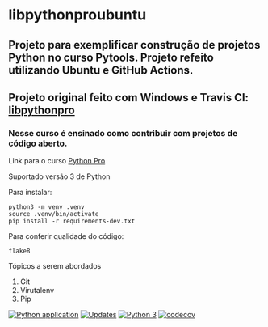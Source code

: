 # libpythonproubuntu
## Projeto para exemplificar construção de projetos Python no curso Pytools. Projeto refeito utilizando Ubuntu e GitHub Actions.
##  Projeto original feito com Windows e Travis CI: [libpythonpro](https://github.com/mateuslourenco/libpythonpro)

### Nesse curso é ensinado como contribuir com projetos de código aberto.

Link para o curso [Python Pro](https://www.python.pro.br)

Suportado versão 3 de Python

Para instalar:
```console
python3 -m venv .venv
source .venv/bin/activate
pip install -r requirements-dev.txt
```

Para conferir qualidade do código:
```console
flake8
```

Tópicos a serem abordados
 1. Git
 2. Virutalenv
 3. Pip

[![Python application](https://github.com/mateuslourenco/libpythonproubuntu/actions/workflows/python-app.yml/badge.svg)](https://github.com/mateuslourenco/libpythonproubuntu/actions/workflows/python-app.yml)
[![Updates](https://pyup.io/repos/github/mateuslourenco/libpythonpro/shield.svg)](https://pyup.io/repos/github/mateuslourenco/libpythonpro/)
[![Python 3](https://pyup.io/repos/github/mateuslourenco/libpythonpro/python-3-shield.svg)](https://pyup.io/repos/github/mateuslourenco/libpythonpro/)
[![codecov](https://codecov.io/gh/mateuslourenco/libpythonpro/branch/main/graph/badge.svg?token=59JRX6HC4X)](https://codecov.io/gh/mateuslourenco/libpythonpro)
